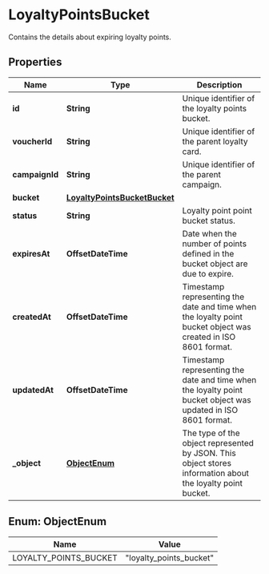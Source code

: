 

# LoyaltyPointsBucket

Contains the details about expiring loyalty points.

## Properties

| Name | Type | Description |
|------------ | ------------- | ------------- |
|**id** | **String** | Unique identifier of the loyalty points bucket. |
|**voucherId** | **String** | Unique identifier of the parent loyalty card. |
|**campaignId** | **String** | Unique identifier of the parent campaign. |
|**bucket** | [**LoyaltyPointsBucketBucket**](LoyaltyPointsBucketBucket.md) |  |
|**status** | **String** | Loyalty point point bucket status. |
|**expiresAt** | **OffsetDateTime** | Date when the number of points defined in the bucket object are due to expire. |
|**createdAt** | **OffsetDateTime** | Timestamp representing the date and time when the loyalty point bucket object was created in ISO 8601 format. |
|**updatedAt** | **OffsetDateTime** | Timestamp representing the date and time when the loyalty point bucket object was updated in ISO 8601 format. |
|**_object** | [**ObjectEnum**](#ObjectEnum) | The type of the object represented by JSON. This object stores information about the loyalty point bucket. |



## Enum: ObjectEnum

| Name | Value |
|---- | -----|
| LOYALTY_POINTS_BUCKET | &quot;loyalty_points_bucket&quot; |




